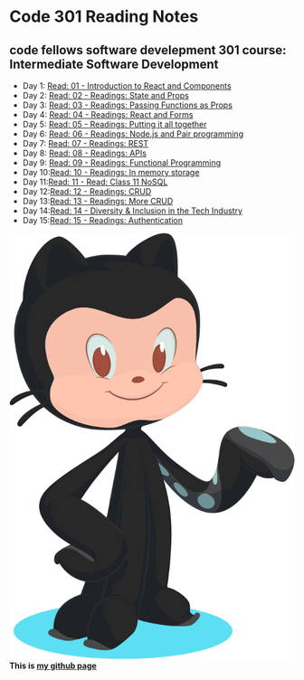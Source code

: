 # Code 301 Reading Notes
## code fellows software develepment 301 course: Intermediate Software Development

- Day 1: [Read: 01 - Introduction to React and Components](src/../class-301-01.md)  
- Day 2: [Read: 02 - Readings: State and Props](src/../class-301-02.md)
- Day 3: [Read: 03 - Readings: Passing Functions as Props](src/../class-301-03.md)  
- Day 4: [Read: 04 - Readings: React and Forms](src/../class-301-04.md)
- Day 5: [Read: 05 - Readings: Putting it all together](src/../class-301-05.md)
- Day 6: [Read: 06 - Readings: Node.js and Pair programming](src/../class-301-06.md)
- Day 7: [Read: 07 - Readings: REST](src/../class-301-07.md)
- Day 8: [Read: 08 - Readings: APIs](src/../class-301-08.md)
- Day 9: [Read: 09 - Readings: Functional Programming](src/../class-301-09.md)
- Day 10:[Read: 10 - Readings: In memory storage](src/../class-301-10.md)
- Day 11:[Read: 11 - Read: Class 11 NoSQL](src/../class-301-11.md)
- Day 12:[Read: 12 - Readings: CRUD](src/../class-301-12.md)
- Day 13:[Read: 13 - Readings: More CRUD](src/../class-301-13.md)
- Day 14:[Read: 14 - Diversity & Inclusion in the Tech Industry](src/../class-301-14.md)
- Day 15:[Read: 15 - Readings: Authentication](src/../class-301-15.md)


![alt text](src/../git.svg)
**This is [my github page](https://github.com/mvrk)**

